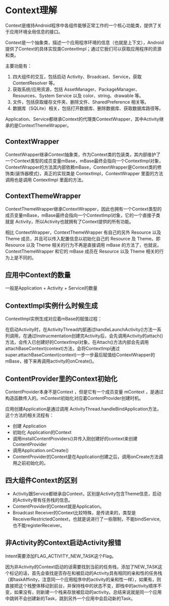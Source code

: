 # Context理解

Context是维持Android程序中各组件能够正常工作的一个核心功能类，提供了关于应用环境全局信息的接口。

Context是一个抽象类，描述一个应用程序环境的信息（也就是上下文），Android提供了Context的具体实现类ContextImpl；通过它我们可以获取应用程序的资源和类。

主要功能有：

1. 四大组件的交互，包括启动 Activity、Broadcast、Service，获取 ContentResolver 等。
2. 获取系统/应用资源，包括 AssetManager、PackageManager、Resources、System Service 以及 color、string、drawable 等。
3. 文件，包括获取缓存文件夹、删除文件、SharedPreference 相关等。
4. 数据库（SQLite）相关，包括打开数据库、删除数据库、获取数据库路径等。

Application、Service都继承Context的代理类ContextWrapper，其中Activity继承的是ContextThemeWrapper。

## ContextWrapper
ContextWrapper继承Context抽象类，作为Context类的包装类，其内部维护了一个Context类型的成员变量mBase，mBase最终会指向一个ContextImpl对象，ContextWrapper的方法其内部依赖mBase，ContextWrapper是Context类的修饰类(装饰器模式)，真正的实现类是 ContextImpl，ContextWrapper 里面的方法调用也是调用 ContextImpl 里面的方法。

## ContextThemeWrapper
ContextThemeWrapper继承ContextWrapper，因此也拥有一个Context类型的成员变量mBase，mBase最终会指向一个ContextImpl对象，它的一个直接子类就是 Activity，所以Activity也就拥有了Context提供的所有功能。

相比 ContextWrapper，ContextThemeWrapper 有自己的另外 Resource 以及 Theme 成员，并且可以传入配置信息以初始化自己的 Resource 及 Theme。即 Resource 以及 Theme 相关的行为不再是直接调用 mBase 的方法了，也就说，ContextThemeWrapper 和它的 mBase 成员在 Resource 以及 Theme 相关的行为上是不同的。

## 应用中Context的数量

一般是Application + Activity + Service的数量

## ContextImpl实例什么时候生成

ContextImpl实例生成对应着mBase的赋值过程：

在启动Activity时，在ActivityThread内部通过handleLaunchActivity()方法一系列调用，在通过Instrucmentation创建完Activity后，会先调用Activity的attach()方法，会传入已创建好的ContextImpl对象，在Attach()方法内部会先调用attachBaseContext(context)方法，会将ContextImpl通过super.attachBaseContext(context)一步一步最后赋值给ContextWrapper的mBase，接下来再调用activity的onCreate()。

## ContentProvider里的Context初始化

ContentProvider本身不是Context ，但是它有一个成员变量 mContext ，是通过构造函数传入的。mContext初始化对应着ContentProvider创建时机。

应用创建Application是通过调用 ActivityThread.handleBindApplication方法，这个方法的相关流程有：
- 创建 Application
- 初始化 Application的Context
- 调用installContentProviders()并传入刚创建好的context来创建ContentProvider
- 调用Application.onCreate()
- ContentProvider的Context是在Application创建之后，调用onCreate方法调用之前初始化的。

## 四大组件Context的区别

- Activity跟Service都继承自Context，区别是Activity包含Theme信息，启动的Activity带有任务栈的信息。
- ContentProvider的Context就是Application。
- Broadcast Receiver的Context比较特殊，是传进来的，类型是ReceiverRestrictedContext，也就是说进行了一些限制，不能bindService,也不能registerReceiver。

## 非Activity的Context启动Activity报错

Intent需要添加FLAG_ACTIVITY_NEW_TASK这个Flag。

因为非Activity的Context启动的话需要找到当前的任务栈，添加了NEW_TASK这个标记的话，首先会查找是否存在和被启动的Activity具有相同的亲和性的任务栈（即taskAffinity，注意同一个应用程序中的activity的亲和性一样），如果有，则直接把这个栈整体移动到前台，并保持栈中的状态不变，即栈中的activity顺序不变，如果没有，则新建一个栈来存放被启动的activity。总结来说就是同一个应用中跳转不会创建新的Task，跳到另外一个应用中会启动新的Task。
